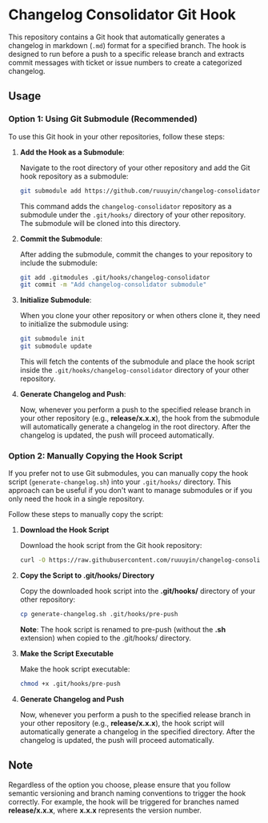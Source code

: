 # Changelog Consolidator Git Hook

This repository contains a Git hook that automatically generates a changelog in markdown (`.md`) format for a specified branch. The hook is designed to run before a push to a specific release branch and extracts commit messages with ticket or issue numbers to create a categorized changelog.

## Usage

### Option 1: Using Git Submodule (Recommended)

To use this Git hook in your other repositories, follow these steps:

1. **Add the Hook as a Submodule**:

    Navigate to the root directory of your other repository and add the Git hook repository as a submodule:

    ```bash
    git submodule add https://github.com/ruuuyin/changelog-consolidator.git .git/hooks/changelog-consolidator
    ```

    This command adds the `changelog-consolidator` repository as a submodule under the ``.git/hooks/`` directory of your other repository. The submodule will be cloned into this directory.

2. **Commit the Submodule**:

    After adding the submodule, commit the changes to your repository to include the submodule:

    ```bash
    git add .gitmodules .git/hooks/changelog-consolidator
    git commit -m "Add changelog-consolidator submodule"
    ```

3. **Initialize Submodule**:

    When you clone your other repository or when others clone it, they need to initialize the submodule using:

    ```bash
    git submodule init
    git submodule update
    ```

    This will fetch the contents of the submodule and place the hook script inside the `.git/hooks/changelog-consolidator` directory of your other repository.

4. **Generate Changelog and Push**:

    Now, whenever you perform a push to the specified release branch in your other repository (e.g., **release/x.x.x**), the hook from the submodule will automatically generate a changelog in the root directory. After the changelog is updated, the push will proceed automatically.

### Option 2: Manually Copying the Hook Script

If you prefer not to use Git submodules, you can manually copy the hook script (`generate-changelog.sh`) into your `.git/hooks/` directory. This approach can be useful if you don't want to manage submodules or if you only need the hook in a single repository.

Follow these steps to manually copy the script:

1. **Download the Hook Script**

   Download the hook script from the Git hook repository:

   ```bash
   curl -O https://raw.githubusercontent.com/ruuuyin/changelog-consolidator/main/generate-changelog.sh
    ```

2. **Copy the Script to .git/hooks/ Directory**

   Copy the downloaded hook script into the **.git/hooks/**  directory of your other repository:

   ```bash
   cp generate-changelog.sh .git/hooks/pre-push
    ```

    **Note**: The hook script is renamed to pre-push (without the **.sh** extension) when copied to the .git/hooks/ directory.

3. **Make the Script Executable**

   Make the hook script executable:

   ```bash
   chmod +x .git/hooks/pre-push
    ```

4. **Generate Changelog and Push**

   Now, whenever you perform a push to the specified release branch in your other repository (e.g., **release/x.x.x**), the hook script will automatically generate a changelog in the specified directory. After the changelog is updated, the push will proceed automatically.

## Note

Regardless of the option you choose, please ensure that you follow semantic versioning and branch naming conventions to trigger the hook correctly. For example, the hook will be triggered for branches named **release/x.x.x**, where **x.x.x** represents the version number.
